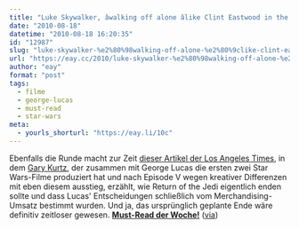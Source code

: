 ```yaml
---
title: "Luke Skywalker, âwalking off alone âlike Clint Eastwood in the Spaghetti Westernsâ´"
date: "2010-08-18"
datetime: "2010-08-18 16:20:35"
id: "12987"
slug: "luke-skywalker-%e2%80%98walking-off-alone-%e2%80%9clike-clint-eastwood-in-the-spaghetti-westerns%e2%80%9d%e2%80%99"
url: "https://eay.cc/2010/luke-skywalker-%e2%80%98walking-off-alone-%e2%80%9clike-clint-eastwood-in-the-spaghetti-westerns%e2%80%9d%e2%80%99/"
author: "eay"
format: "post"
tags:
  - filme
  - george-lucas
  - must-read
  - star-wars
meta:
  - yourls_shorturl: "https://eay.li/10c"
---
```


Ebenfalls die Runde macht zur Zeit [dieser Artikel der Los Angeles Times](http://latimesblogs.latimes.com/herocomplex/2010/08/star-wars-was-born-a-long-time-ago-but-not-all-that-far-far-away-in-1972-filmmakers-george-lucas-and-gary-kurtz-wer.html), in dem [Gary Kurtz](http://en.wikipedia.org/wiki/Gary_Kurtz), der zusammen mit George Lucas die ersten zwei Star Wars-Filme produziert hat und nach Episode V wegen kreativer Differenzen mit eben diesem ausstieg, erzählt, wie Return of the Jedi eigentlich enden sollte und dass Lucas' Entscheidungen schließlich vom Merchandising-Umsatz bestimmt wurden. Und ja, das ursprünglich geplante Ende wäre definitiv zeitloser gewesen. [**Must-Read der Woche!**](http://latimesblogs.latimes.com/herocomplex/2010/08/star-wars-was-born-a-long-time-ago-but-not-all-that-far-far-away-in-1972-filmmakers-george-lucas-and-gary-kurtz-wer.html) ([via](http://www.nerdcore.de/wp/2010/08/13/original-star-wars-produzent-verrat-details/))
